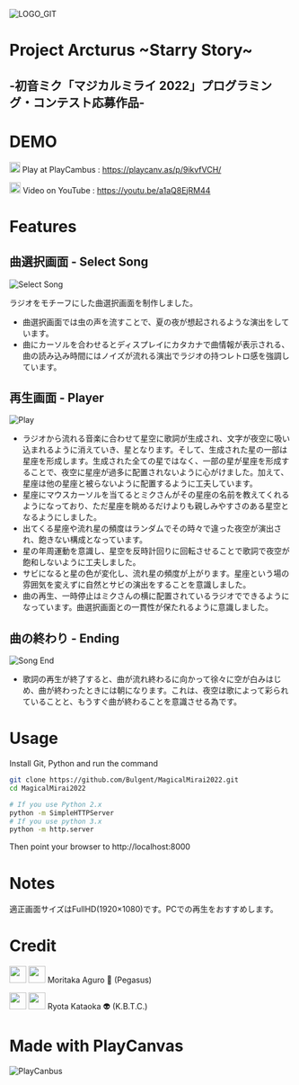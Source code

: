 ![LOGO_GIT](https://user-images.githubusercontent.com/88919409/179529633-9c3795fa-260b-4ae3-9faf-3e4c049e0757.png)
# Project Arcturus \~Starry Story\~
## -初音ミク「マジカルミライ 2022」プログラミング・コンテスト応募作品-

# DEMO
<a href="https://playcanv.as/p/9ikvfVCH/"><img src="https://playcanvas.com/static-assets/images/icons/favicon.png" width="19px;" /></a>
Play at PlayCambus : https://playcanv.as/p/9ikvfVCH/

<a href="https://youtu.be/a1aQ8EjRM44"><img src="https://www.gstatic.com/youtube/img/branding/favicon/favicon_144x144.png" width="20px;" /></a>
Video on YouTube : https://youtu.be/a1aQ8EjRM44

# Features
## 曲選択画面 - Select Song
 ![Select Song](https://user-images.githubusercontent.com/88919409/179776920-68727b33-b0f9-4bc9-95c2-944127205497.png)
 
 ラジオをモチーフにした曲選択画面を制作しました。
 - 曲選択画面では虫の声を流すことで、夏の夜が想起されるような演出をしています。
 - 曲にカーソルを合わせるとディスプレイにカタカナで曲情報が表示される、曲の読み込み時間にはノイズが流れる演出でラジオの持つレトロ感を強調しています。

## 再生画面 - Player
 ![Play](https://user-images.githubusercontent.com/88919409/179513306-ea4af81f-acfe-48b6-8533-a6473cfff04d.png)
 - ラジオから流れる音楽に合わせて星空に歌詞が生成され、文字が夜空に吸い込まれるように消えていき、星となります。そして、生成された星の一部は星座を形成します。生成された全ての星ではなく、一部の星が星座を形成することで、夜空に星座が過多に配置されないように心がけました。加えて、星座は他の星座と被らないように配置するように工夫しています。
 - 星座にマウスカーソルを当てるとミクさんがその星座の名前を教えてくれるようになっており、ただ星座を眺めるだけよりも親しみやすさのある星空となるようにしました。
 - 出てくる星座や流れ星の頻度はランダムでその時々で違った夜空が演出され、飽きない構成となっています。
 - 星の年周運動を意識し、星空を反時計回りに回転させることで歌詞で夜空が飽和しないように工夫しました。
 - サビになると星の色が変化し、流れ星の頻度が上がります。星座という場の雰囲気を変えずに自然とサビの演出をすることを意識しました。
 - 曲の再生、一時停止はミクさんの横に配置されているラジオでできるようになっています。曲選択画面との一貫性が保たれるように意識しました。

## 曲の終わり - Ending
 ![Song End](https://user-images.githubusercontent.com/88919409/179513412-9d990da0-4e9d-4ba5-9981-d7358564db81.png)
 - 歌詞の再生が終了すると、曲が流れ終わるに向かって徐々に空が白みはじめ、曲が終わったときには朝になります。これは、夜空は歌によって彩られていることと、もうすぐ曲が終わることを意識させる為です。

# Usage

Install Git, Python and run the command
```bash
git clone https://github.com/Bulgent/MagicalMirai2022.git
cd MagicalMirai2022

# If you use Python 2.x
python -m SimpleHTTPServer
# If you use python 3.x
python -m http.server
```
Then point your browser to http://localhost:8000

# Notes
適正画面サイズはFullHD(1920×1080)です。PCでの再生をおすすめします。

# Credit
<a><img src="https://avatars.githubusercontent.com/u/89962792" width="30px;" /></a> <a><img src="https://playcanvas.com/api/users/346277/thumbnail?size=50" width="30px;" /></a> Moritaka Aguro 🦄 (Pegasus)

<a><img src="https://avatars.githubusercontent.com/u/88919409" width="30px;" /></a> <a><img src="https://playcanvas.com/api/users/346279/thumbnail?size=50" width="30px;" /></a>  Ryota Kataoka 👽 (K.B.T.C.)

# Made with PlayCanvas
![PlayCanbus](https://user-images.githubusercontent.com/88919409/179517741-daf88e06-ff8b-4d75-a4e1-8e78e3f7e76c.png)
